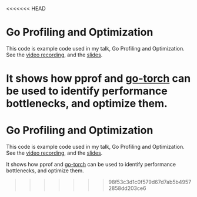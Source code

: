 <<<<<<< HEAD
# Go Profiling and Optimization

This code is example code used in my talk, Go Profiling and Optimization. See the
[video recording](https://youtu.be/N3PWzBeLX2M), and the [slides](https://docs.google.com/presentation/d/1n6bse0JifemG7yve0Bb0ZAC-IWhTQjCNAclblnn2ANY/edit#slide=id.g3a3e2af65_029).

It shows how pprof and [go-torch](https://github.com/uber/go-torch) can be
used to identify performance bottlenecks, and optimize them.
=======
# Go Profiling and Optimization

This code is example code used in my talk, Go Profiling and Optimization. See the
[video recording](https://youtu.be/N3PWzBeLX2M), and the [slides](https://docs.google.com/presentation/d/1n6bse0JifemG7yve0Bb0ZAC-IWhTQjCNAclblnn2ANY/edit#slide=id.g3a3e2af65_029).

It shows how pprof and [go-torch](https://github.com/uber/go-torch) can be
used to identify performance bottlenecks, and optimize them.
>>>>>>> 98f53c3d1c0f579d67d7ab5b49572858dd203ce6
